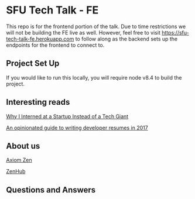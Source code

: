 # SFU Tech Talk - FE

This repo is for the frontend portion of the talk. Due to time restrictions we will not be building the FE live as well. However, feel free to visit https://sfu-tech-talk-fe.herokuapp.com to follow along as the backend sets up the endpoints for the frontend to connect to.

## Project Set Up

If you would like to run this locally, you will require node v8.4 to build the project.

## Interesting reads
[Why I Interned at a Startup Instead of a Tech Giant](https://medium.com/code-like-a-girl/why-i-interned-at-a-startup-instead-of-a-tech-giant-the-myth-of-the-good-job-170b8e54c7d5#.pdxdlvm5n)

[An opinionated guide to writing developer resumes in 2017](https://medium.com/@arthur_camara/how-to-write-a-good-resume-in-2017-b8ea9dfdd3b9?238743%3F1#.jbbqou5xr)

## About us
[Axiom Zen](https://axiomzen.co)

[ZenHub](https://zenhub.com)

## Questions and Answers
